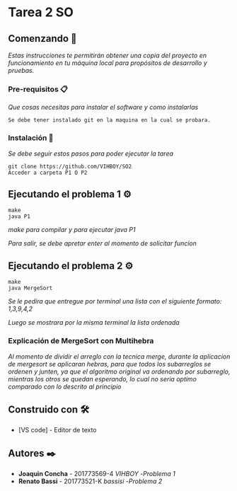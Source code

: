 # Tarea 2 SO


## Comenzando 🚀

_Estas instrucciones te permitirán obtener una copia del proyecto en funcionamiento en tu máquina local para propósitos de desarrollo y pruebas._

### Pre-requisitos 📋

_Que cosas necesitas para instalar el software y como instalarlas_

```
Se debe tener instalado git en la maquina en la cual se probara.
```

### Instalación 🔧

_Se debe seguir estos pasos para poder ejecutar la tarea_

```
git clone https://github.com/VIHBOY/SO2
Acceder a carpeta P1 O P2
```

## Ejecutando el problema 1 ⚙️

```
make
java P1
```
_make para compilar y para ejecutar java P1_

_Para salir, se debe apretar enter al momento de solicitar funcion_


## Ejecutando el problema 2 ⚙️

```
make
java MergeSort
```
_Se le pedira que entregue por terminal una lista con el siguiente formato: 1,3,9,4,2_

_Luego se mostrara por la misma terminal la lista ordenada_

### Explicación de MergeSort con Multihebra
_Al momento de dividir el arreglo con la tecnica merge, durante la aplicacion de mergesort se aplicaran hebras, para que todos los subarreglos se ordenen y junten, ya que el algoritmo original va ordenando por subarreglo, mientras los otros se quedan esperando, lo cual no seria optimo comparado con lo descrito al principio_

## Construido con 🛠️

* [VS code] - Editor de texto

## Autores ✒️

* **Joaquin Concha** - 201773569-4 *VIHBOY*
    -_Problema 1_
* **Renato Bassi** - 201773521-K *bassisi*
    -_Problema 2_  
